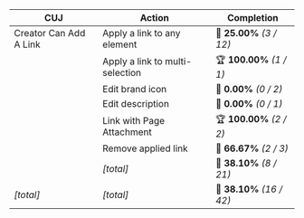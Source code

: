 | **CUJ**                | **Action**                      | **Completion**            |
| ---------------------- | ------------------------------- | ------------------------- |
| Creator Can Add A Link | Apply a link to any element     | 🚨 **25.00%** *(3 / 12)*  |
|                        | Apply a link to multi-selection | 🏆 **100.00%** *(1 / 1)*  |
|                        | Edit brand icon                 | 🚨 **0.00%** *(0 / 2)*    |
|                        | Edit description                | 🚨 **0.00%** *(0 / 1)*    |
|                        | Link with Page Attachment       | 🏆 **100.00%** *(2 / 2)*  |
|                        | Remove applied link             | 🛴 **66.67%** *(2 / 3)*   |
|                        | *[total]*                       | 🚨 **38.10%** *(8 / 21)*  |
| *\[total\]*            | *\[total\]*                     | 🚨 **38.10%** *(16 / 42)* |